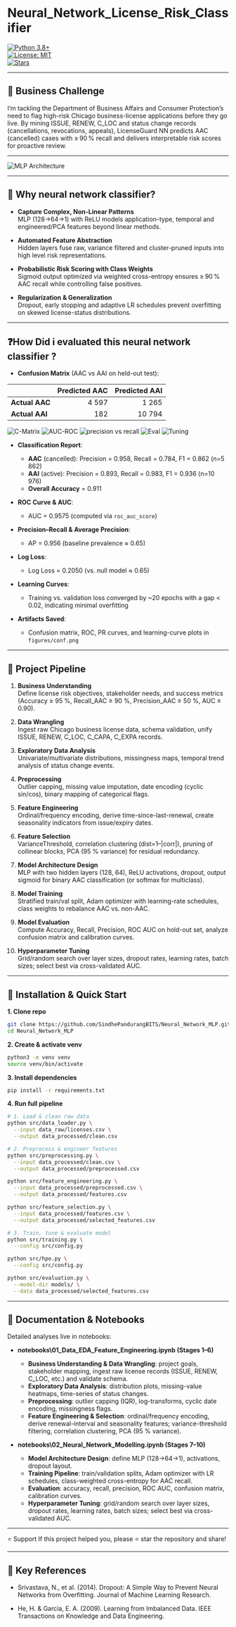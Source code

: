 # Neural_Network_License_Risk_Classifier

[![Python 3.8+](https://img.shields.io/badge/python-3.8%2B-blue.svg)](https://www.python.org/)  
[![License: MIT](https://img.shields.io/badge/License-MIT-green.svg)](LICENSE)  
[![Stars](https://img.shields.io/github/stars/your_username/clustering_project.svg)](https://github.com/your_username/clustering_project/stargazers)

---

## 🎯 Business Challenge

I’m tackling the Department of Business Affairs and Consumer Protection’s need to flag high-risk Chicago business-license applications before they go live. By mining ISSUE, RENEW, C_LOC and status change records (cancellations, revocations, appeals), LicenseGuard NN predicts AAC (cancelled) cases with ≥ 90 % recall and delivers interpretable risk scores for proactive review.



---
![MLP Architecture](./MLP_neural.jpg)

---



## 🧩 Why neural network classifier?


- **Capture Complex, Non-Linear Patterns**  
   MLP (128→64→1) with ReLU models application-type, temporal and engineered/PCA features beyond linear methods.

- **Automated Feature Abstraction**  
  Hidden layers fuse raw, variance filtered and cluster-pruned inputs into high level risk representations.

- **Probabilistic Risk Scoring with Class Weights**  
  Sigmoid output optimized via weighted cross-entropy ensures ≥ 90 % AAC recall while controlling false positives.

- **Regularization & Generalization**  
  Dropout, early stopping and adaptive LR schedules prevent overfitting on skewed license-status distributions.

---
## ❓How Did i evaluated this neural network classifier ?

- **Confusion Matrix** (AAC vs AAI on held-out test): 

|               | Predicted AAC | Predicted AAI |
|---------------|--------------:|--------------:|
| **Actual AAC** |          4 597 |          1 265 |
| **Actual AAI** |            182 |         10 794 |

![C-Matrix](plots/conf.png)
![AUC-ROC](plots/RoC.png)
![precision vs recall](plots/P_R.png)
![Eval](plots/eval.png)
![Tuning](plots/HP_Tuning.png)


- **Classification Report**:  
   - **AAC** (cancelled): Precision = 0.958, Recall = 0.784, F1 = 0.862 (n=5 862)  
   - **AAI** (active):   Precision = 0.893, Recall = 0.983, F1 = 0.936 (n=10 976)  
   - **Overall Accuracy** = 0.911  

- **ROC Curve & AUC**:  
   - AUC = 0.9575 (computed via `roc_auc_score`)

- **Precision–Recall & Average Precision**:  
   - AP = 0.956 (baseline prevalence ≈ 0.65)

- **Log Loss**:  
   - Log Loss = 0.2050 (vs. null model ≈ 0.65)

- **Learning Curves**:  
   - Training vs. validation loss converged by ~20 epochs with a gap < 0.02, indicating minimal overfitting

- **Artifacts Saved**:  
   - Confusion matrix, ROC, PR curves, and learning-curve plots in `figures/conf.png`


---

## 🚀 Project Pipeline

1. **Business Understanding**  
   Define license risk objectives, stakeholder needs, and success metrics (Accuracy ≥ 95 %, Recall_AAC ≥ 90 %, Precision_AAC ≥ 50 %, AUC ≥ 0.90).

2. **Data Wrangling**  
   Ingest raw Chicago business license data, schema validation, unify ISSUE, RENEW, C_LOC, C_CAPA, C_EXPA records.

3. **Exploratory Data Analysis**  
   Univariate/multivariate distributions, missingness maps, temporal trend analysis of status change events.

4. **Preprocessing**  
   Outlier capping, missing value imputation, date encoding (cyclic sin/cos), binary mapping of categorical flags.

5. **Feature Engineering**  
   Ordinal/frequency encoding, derive time-since-last-renewal, create seasonality indicators from issue/expiry dates.

6. **Feature Selection**  
   VarianceThreshold, correlation clustering (dist=1–|corr|), pruning of collinear blocks, PCA (95 % variance) for residual redundancy.

7. **Model Architecture Design**  
   MLP with two hidden layers (128, 64), ReLU activations, dropout, output sigmoid for binary AAC classification (or softmax for multiclass).

8. **Model Training**  
   Stratified train/val split, Adam optimizer with learning-rate schedules, class weights to rebalance AAC vs. non-AAC.

9. **Model Evaluation**  
   Compute Accuracy, Recall, Precision, ROC AUC on hold-out set, analyze confusion matrix and calibration curves.

10. **Hyperparameter Tuning**  
    Grid/random search over layer sizes, dropout rates, learning rates, batch sizes; select best via cross-validated AUC.


---

## 🔧 Installation & Quick Start


**1. Clone repo**
```bash
git clone https://github.com/SindhePandurangBITS/Neural_Network_MLP.git
cd Neural_Network_MLP
```
**2. Create & activate venv**
```bash
python3 -m venv venv
source venv/bin/activate
```

**3. Install dependencies**
```bash
pip install -r requirements.txt
```
**4. Run full pipeline**
```bash
# 1. Load & clean raw data
python src/data_loader.py \
  --input data_raw/licenses.csv \
  --output data_processed/clean.csv

# 2. Preprocess & engineer features
python src/preprocessing.py \
  --input data_processed/clean.csv \
  --output data_processed/preprocessed.csv

python src/feature_engineering.py \
  --input data_processed/preprocessed.csv \
  --output data_processed/features.csv

python src/feature_selection.py \
  --input data_processed/features.csv \
  --output data_processed/selected_features.csv

# 3. Train, tune & evaluate model
python src/training.py \
  --config src/config.py

python src/hpo.py \
  --config src/config.py

python src/evaluation.py \
  --model-dir models/ \
  --data data_processed/selected_features.csv

```
---

## 📖 Documentation & Notebooks
Detailed analyses live in notebooks:
- **notebooks\01_Data_EDA_Feature_Engineering.ipynb (Stages 1–6)**

  * **Business Understanding & Data Wrangling**: project goals, stakeholder mapping, ingest raw license records (ISSUE, RENEW, C\_LOC, etc.) and validate schema.
  * **Exploratory Data Analysis**: distribution plots, missing-value heatmaps, time-series of status changes.
  * **Preprocessing**: outlier capping (IQR), log-transforms, cyclic date encoding, missingness flags.
  * **Feature Engineering & Selection**: ordinal/frequency encoding, derive renewal-interval and seasonality features; variance-threshold filtering, correlation clustering, PCA (95 % variance).

- **notebooks\02_Neural_Network_Modelling.ipynb (Stages 7–10)**

  * **Model Architecture Design**: define MLP (128→64→1), activations, dropout layout.
  * **Training Pipeline**: train/validation splits, Adam optimizer with LR schedules, class-weighted cross-entropy for AAC recall.
  * **Evaluation**: accuracy, recall, precision, ROC AUC, confusion matrix, calibration curves.
  * **Hyperparameter Tuning**: grid/random search over layer sizes, dropout rates, learning rates, batch sizes; select best via cross-validated AUC.


---
⭐ Support
If this project helped you, please ⭐ star the repository and share!

---

## 📑 Key References
 - Srivastava, N., et al. (2014). Dropout: A Simple Way to Prevent Neural Networks from Overfitting. Journal of Machine Learning Research.

 - He, H. & Garcia, E. A. (2009). Learning from Imbalanced Data. IEEE Transactions on Knowledge and Data Engineering.
